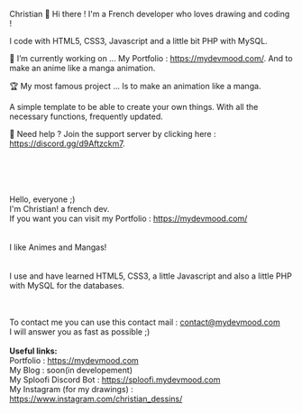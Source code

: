 Christian 🎨
Hi there ! I'm a French developer who loves drawing and coding !

I code with HTML5, CSS3, Javascript and a little bit PHP with MySQL.

🔭 I’m currently working on ...
My Portfolio : https://mydevmood.com/. And to make an anime like a manga animation.

🏆 My most famous project ...
Is to make an animation like a manga.

A simple template to be able to create your own things. With all the necessary functions, frequently updated.

🏓 Need help ?
Join the support server by clicking here : https://discord.gg/d9Aftzckm7.

<br><br><br><br>
Hello, everyone ;)<br>
I'm Christian! a french dev.<br>
If you want you can visit my Portfolio : https://mydevmood.com/<br>
 <br><br>
 I like Animes and Mangas!<br>
 <br><br>
 I use and have learned HTML5, CSS3, a little Javascript and also a little PHP with MySQL for the databases.<br>
 
 <br><br>
 To contact me you can use this contact mail : contact@mydevmood.com<br>
 I will answer you as fast as possible ;)
 <br><br>
 <b>Useful links:</b><br>
 Portfolio : https://mydevmood.com<br>
 My Blog : soon(in developement)<br>
 My Sploofi Discord Bot : https://sploofi.mydevmood.com<br>
 My Instagram (for my drawings) : https://www.instagram.com/christian_dessins/<br>
